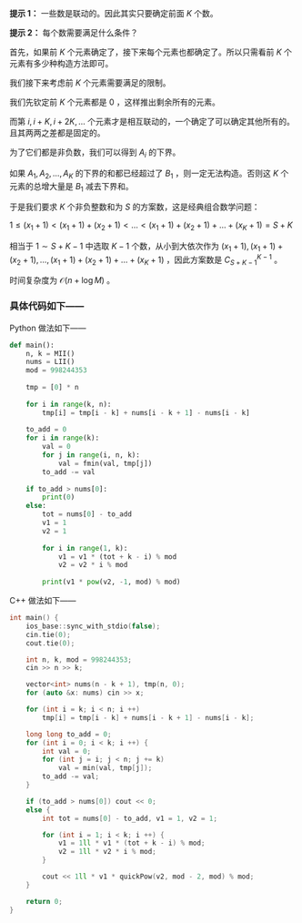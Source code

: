 **提示 1：** 一些数是联动的。因此其实只要确定前面 $K$ 个数。

**提示 2：** 每个数需要满足什么条件？

首先，如果前 $K$ 个元素确定了，接下来每个元素也都确定了。所以只需看前 $K$ 个元素有多少种构造方法即可。

我们接下来考虑前 $K$ 个元素需要满足的限制。

我们先钦定前 $K$ 个元素都是 $0$ ，这样推出剩余所有的元素。

而第 $i,i+K,i+2K,\dots$ 个元素才是相互联动的，一个确定了可以确定其他所有的。且其两两之差都是固定的。

为了它们都是非负数，我们可以得到 $A_i$ 的下界。

如果 $A_1,A_2,\dots,A_K$ 的下界的和都已经超过了 $B_1$ ，则一定无法构造。否则这 $K$ 个元素的总增大量是 $B_1$ 减去下界和。

于是我们要求 $K$ 个非负整数和为 $S$ 的方案数，这是经典组合数学问题：

$1\leq (x_1+1)\lt (x_1+1)+(x_2+1)\lt\dots\lt (x_1+1)+(x_2+1)+\dots+(x_K+1)=S+K$

相当于 $1\sim S+K-1$ 中选取 $K-1$ 个数，从小到大依次作为 $(x_1+1),(x_1+1)+(x_2+1),\dots,(x_1+1)+(x_2+1)+\dots+(x_K+1)$ ，因此方案数是 $C_{S+K-1}^{K-1}$ 。

时间复杂度为 $\mathcal{O}(n+\log M)$ 。

### 具体代码如下——

Python 做法如下——

```Python []
def main(): 
    n, k = MII()
    nums = LII()
    mod = 998244353
    
    tmp = [0] * n
    
    for i in range(k, n):
        tmp[i] = tmp[i - k] + nums[i - k + 1] - nums[i - k]
    
    to_add = 0
    for i in range(k):
        val = 0
        for j in range(i, n, k):
            val = fmin(val, tmp[j])
        to_add -= val
    
    if to_add > nums[0]:
        print(0)
    else:
        tot = nums[0] - to_add
        v1 = 1
        v2 = 1
        
        for i in range(1, k):
            v1 = v1 * (tot + k - i) % mod
            v2 = v2 * i % mod
        
        print(v1 * pow(v2, -1, mod) % mod)
```

C++ 做法如下——

```cpp []
int main() {
	ios_base::sync_with_stdio(false);
	cin.tie(0);
	cout.tie(0);

	int n, k, mod = 998244353;
	cin >> n >> k;

	vector<int> nums(n - k + 1), tmp(n, 0);
	for (auto &x: nums) cin >> x;

	for (int i = k; i < n; i ++)
		tmp[i] = tmp[i - k] + nums[i - k + 1] - nums[i - k];

	long long to_add = 0;
	for (int i = 0; i < k; i ++) {
		int val = 0;
		for (int j = i; j < n; j += k)
			val = min(val, tmp[j]);
		to_add -= val;
	}

	if (to_add > nums[0]) cout << 0;
	else {
		int tot = nums[0] - to_add, v1 = 1, v2 = 1;

		for (int i = 1; i < k; i ++) {
			v1 = 1ll * v1 * (tot + k - i) % mod;
			v2 = 1ll * v2 * i % mod;
		}

		cout << 1ll * v1 * quickPow(v2, mod - 2, mod) % mod;
	}

	return 0;
}
```
